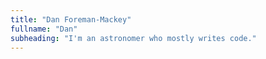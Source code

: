```yaml
---
title: "Dan Foreman-Mackey"
fullname: "Dan"
subheading: "I'm an astronomer who mostly writes code."
---
```


